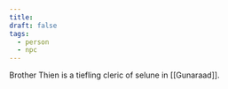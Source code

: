 ```yaml
---
title: 
draft: false
tags:
  - person
  - npc
---
```

Brother Thien is a tiefling cleric of selune in [[Gunaraad]].